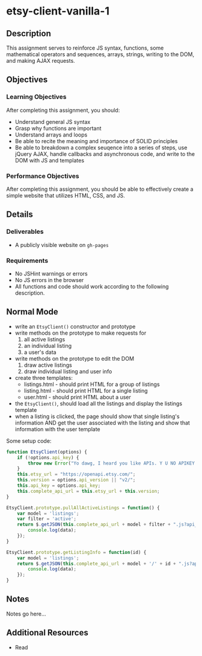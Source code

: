 # etsy-client-vanilla-1

## Description

This assignment serves to reinforce JS syntax, functions, some mathematical operators and sequences, arrays, strings, writing to the DOM, and making AJAX requests.

## Objectives

### Learning Objectives

After completing this assignment, you should:

* Understand general JS syntax
* Grasp why functions are important
* Understand arrays and loops
* Be able to recite the meaning and importance of SOLID principles
* Be able to breakdown a complex seuqence into a series of steps, use jQuery AJAX, handle callbacks and asynchronous code, and write to the DOM with JS and templates


### Performance Objectives

After completing this assignment, you should be able to effectively create a simple website that utilizes HTML, CSS, and JS.

## Details

### Deliverables

* A publicly visible website on `gh-pages`

### Requirements

* No JSHint warnings or errors
* No JS errors in the browser
* All functions and code should work according to the following description.

## Normal Mode

- write an `EtsyClient()` constructor and prototype
- write methods on the prototype to make requests for
    1. all active listings
    2. an individual listing
    3. a user's data
- write methods on the prototype to edit the DOM
    1. draw active listings
    2. draw individual listing and user info
- create three templates:
    - listings.html - should print HTML for a group of listings
    - listing.html - should print HTML for a single listing
    - user.html - should print HTML about a user
- the `EtsyClient()`, should load all the listings and display the listings template
- when a listing is clicked, the page should show that single listing's information AND get the user associated with the listing and show that information with the user template

Some setup code:

```js
function EtsyClient(options) {
    if (!options.api_key) {
        throw new Error("Yo dawg, I heard you like APIs. Y U NO APIKEY!?!?");
    }
    this.etsy_url = "https://openapi.etsy.com/";
    this.version = options.api_version || "v2/";
    this.api_key = options.api_key;
    this.complete_api_url = this.etsy_url + this.version;
}

EtsyClient.prototype.pullAllActiveListings = function() {
    var model = 'listings';
    var filter = 'active';
    return $.getJSON(this.complete_api_url + model + filter + ".js?api_key=" + this.api_key + "&callback=?").then(function(data) {
        console.log(data);
    });
}

EtsyClient.prototype.getListingInfo = function(id) {
    var model = 'listings';
    return $.getJSON(this.complete_api_url + model + '/' + id + ".js?api_key=" + this.api_key + "&callback=?").then(function(data) {
        console.log(data);
    });
}
```

## Notes

Notes go here...

## Additional Resources

* Read []()
